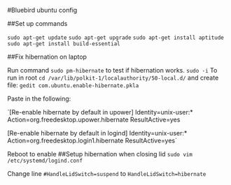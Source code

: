 #Bluebird ubuntu config


##Set up commands

`sudo apt-get update`
`sudo apt-get upgrade`
`sudo apt-get install aptitude`
`sudo apt-get install build-essential`


##Fix hibernation on laptop

Run command `sudo pm-hibernate` to test if hibernation works.
`sudo -i` To run in root
`cd /var/lib/polkit-1/localauthority/50-local.d/` and create file:
`gedit com.ubuntu.enable-hibernate.pkla`

Paste in the following:

`[Re-enable hibernate by default in upower]
Identity=unix-user:*
Action=org.freedesktop.upower.hibernate
ResultActive=yes

[Re-enable hibernate by default in logind]
Identity=unix-user:*
Action=org.freedesktop.login1.hibernate
ResultActive=yes`

Reboot to enable
##Setup hibernation when closing lid
`sudo vim /etc/systemd/logind.conf`

Change line `#HandleLidSwitch=suspend` to `HandleLidSwitch=hibernate`

